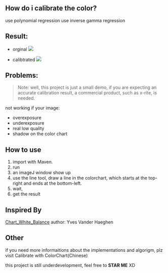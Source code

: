 How do i calibrate the color?
---
use polynomial regression
use inverse gamma regression

Result:
----
* orginal
![](leanote://file/getImage?fileId=566cf45a579d3c4ea3000000)

* calibtrated
![](leanote://file/getImage?fileId=566cf49a579d3c4ea3000001)


Problems:
---
>Note: well, this project is just a small demo, if you are expecting an accurate calibration result, a commercial product, such as x-rite, is needed.

not working if your image:
* overexposure
* underexposure
* real low quality
* shadow on the color chart

How to use
---
1. import with Maven.
2. run
3. an imageJ window show up
4. use the line tool, draw a line in the colorchart, which starts at the top-right and ends at the bottom-left.
5. wait,
6. get the result


Inspired By
---
[Chart_White_Balance](http://imagejdocu.tudor.lu/doku.php?id=plugin:color:chart_white_balance:start)
author: Yves Vander Haeghen

Other
---
if you need more informaitions about the implementations and algorigm, plz visit
Calibrate with ColorChart(Chinese)

this project is still underdevelopment, feel free to **STAR ME** XD
